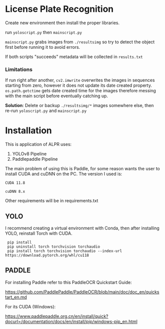 # License Plate Recognition

Create new environment then install the proper libraries.

run `yoloscript.py`
then `mainscript.py`

`mainscript.py` grabs images from `./resultsimg` so try to detect the object first before running it to avoid errors.

If both scripts "succeeds" metadata will be collected in `results.txt`

### Limitations
If run right after another, `cv2.imwrite` overwrites the images in sequences starting from zero, however it does not update its date created property.
`os.path.getctime` gets date created time for the images therefore messing with the main script before eventually catching up.

**Solution**:
Delete or backup `./resultsimg/*` images somewhere else, then re-run `yoloscript.py` and `mainscript.py`

# Installation
This is application of ALPR uses:
1. YOLOv8 Pipeline
2. Paddlepaddle Pipeline

The main problem of using this is Paddle, for some reason wants the user to install CUDA and cuDNN on the PC.
The version I used is:

  `CUDA 11.8`

  `cuDNN 8.x`

Other requirements will be in requirements.txt

## YOLO

I recommend creating a virtual environment with Conda, then after installing YOLO, reinstall Torch with CUDA.
     
     pip install 
     pip uninstall torch torchvision torchaudio
     pip install torch torchvision torchaudio --index-url https://download.pytorch.org/whl/cu118

## PADDLE
For installing Paddle refer to this PaddleOCR Quickstart Guide:

https://github.com/PaddlePaddle/PaddleOCR/blob/main/doc/doc_en/quickstart_en.md

For its CUDA (Windows):

https://www.paddlepaddle.org.cn/en/install/quick?docurl=/documentation/docs/en/install/pip/windows-pip_en.html
